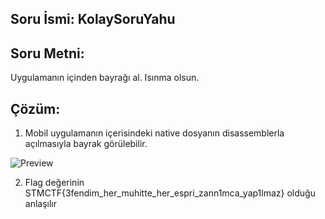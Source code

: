 ## Soru İsmi: KolaySoruYahu

## Soru Metni: 

Uygulamanın içinden bayrağı al. Isınma olsun.

## Çözüm: 

1. Mobil uygulamanın içerisindeki native dosyanın disassemblerla açılmasıyla bayrak görülebilir.

![Preview](https://github.com/stmctf/stmctf18/blob/master/onlineWriteup/MOB/Kolay%20Soru%20Yahu/ksy.png)

2. Flag değerinin STMCTF{3fendim_her_muhitte_her_espri_zann1mca_yap1lmaz} olduğu anlaşılır
